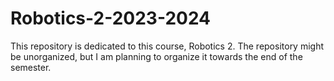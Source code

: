 # Robotics-2-2023-2024

This repository is dedicated to this course, Robotics 2.
The repository might be unorganized, but I am planning to organize it towards the end of the semester.

